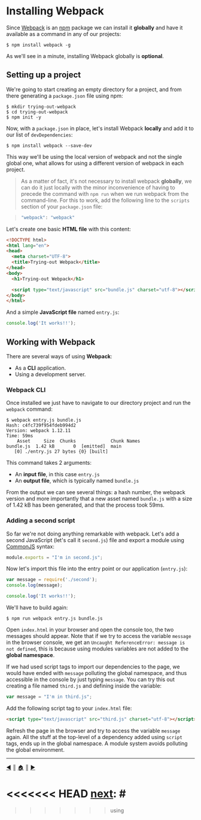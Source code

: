 # Installing Webpack
Since [Webpack][1] is an [npm][2] package we can install it **globally** and have it available as a command in any of our projects:

```
$ npm install webpack -g
```

As we'll see in a minute, installing Webpack globally is **optional**.

## Setting up a project
We're going to start creating an empty directory for a project, and from there generating a `package.json` file using npm:

```
$ mkdir trying-out-webpack
$ cd trying-out-webpack
$ npm init -y
```

Now, with a `package.json` in place, let's install Webpack **locally** and add it to our list of `devDependencies`:
```
$ npm install webpack --save-dev
```

This way we'll be using the local version of webpack and not the single global one, what allows for using a different version of webpack in each project.

> As a matter of fact, it's not necessary to install webpack **globally**, we can do it just locally with the minor inconvenience of having to precede the command with `npm run` when we run webpack from the command-line. For this to work, add the following line to the `scripts` section of your `package.json` file:

> ```js
> "webpack": "webpack"
> ```

Let's create one basic **HTML file** with this content:

```html
<!DOCTYPE html>
<html lang="en">
<head>
  <meta charset="UTF-8">
  <title>Trying-out Webpack</title>
</head>
<body>
  <h1>Trying-out Webpack</h1>

  <script type="text/javascript" src="bundle.js" charset="utf-8"></script>
</body>
</html>
```

And a simple **JavaScript file** named `entry.js`:
```js
console.log('It works!!');
```

## Working with Webpack
There are several ways of using **Webpack**:

* As a **CLI** application.
* Using a development server.

### Webpack CLI
Once installed we just have to navigate to our directory project and run the `webpack` command:
```
$ webpack entry.js bundle.js
Hash: c4fc739f954fdeb994d2
Version: webpack 1.12.11
Time: 59ms
    Asset     Size  Chunks             Chunk Names
bundle.js  1.42 kB       0  [emitted]  main
   [0] ./entry.js 27 bytes {0} [built]
```

This command takes 2 arguments:

* An **input file**, in this case `entry.js`
* An **output file**, which is typically named `bundle.js`

From the output we can see several things: a hash number, the webpack version and more importantly that a new asset named `bundle.js` with a size of 1.42 kB has been generated, and that the process took 59ms.

### Adding a second script
So far we're not doing anything remarkable with webpack. Let's add a second JavaScript (let's call it `second.js`) file and export a module using [CommonJS][3] syntax:

```js
module.exports = "I'm in second.js";
```

Now let's import this file into the entry point or our application (`entry.js`):

```js
var message = require('./second');
console.log(message);

console.log('It works!!');
```

We'll have to build again:
```
$ npm run webpack entry.js bundle.js
```

Open `index.html` in your browser and open the console too, the two messages should appear. Note that if we try to access the variable `message` in the browser console, we get an `Uncaught ReferenceError: message is not defined`, this is because using modules variables are not added to the **global namespace**.

If we had used script tags to import our dependencies to the page, we would have ended with `message` polluting the global namespace, and thus accessible in the console by just typing `message`. You can try this out creating a file named `third.js` and defining inside the variable:

```js
var message = "I'm in third.js";
```

Add the following script tag to your `index.html` file:
```html
<script type="text/javascript" src="third.js" charset="utf-8"></script>
```

Refresh the page in the browser and try to access the variable `message` again. All the stuff at the top-level of a dependency added using `script` tags, ends up in the global namespace. A module system avoids polluting the global environment.

---
[:arrow_backward:][back] ║ [:house:][home] ║ [:arrow_forward:][next]

<!-- navigation -->
[home]: ../README.md
[back]: what-is.md
<<<<<<< HEAD
[next]: #
=======
[next]: using.md
>>>>>>> using

<!-- links -->
[1]: http://webpack.github.io/
[2]: https://github.com/npm/npm
[3]: http://www.commonjs.org/
